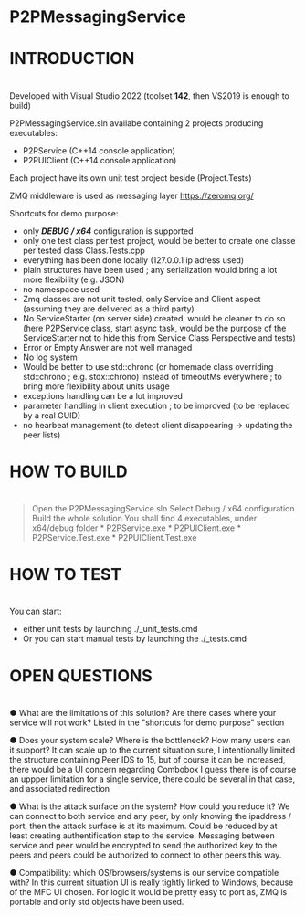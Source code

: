 # P2PMessagingService

#
# INTRODUCTION
#

Developed with Visual Studio 2022 (toolset **142**, then VS2019 is enough to build)

P2PMessagingService.sln availabe containing 2 projects producing executables:
* P2PService (C++14 console application)
* P2PUIClient (C++14 console application)

Each project have its own unit test project beside (Project.Tests)

ZMQ middleware is used as messaging layer 
https://zeromq.org/

Shortcuts for demo purpose:
* only ***DEBUG / x64*** configuration is supported
* only one test class per test project, would be better to create one classe per tested class Class.Tests.cpp
* everything has been done locally (127.0.0.1 ip adress used)
* plain structures have been used ; any serialization would bring a lot more flexibility (e.g. JSON)
* no namespace used
* Zmq classes are not unit tested, only Service and Client aspect (assuming they are delivered as a third party)
* No ServiceStarter (on server side) created, would be cleaner to do so (here P2PService class, start async task, would be the purpose of the ServiceStarter not to hide this from Service Class Perspective and tests)
* Error or Empty Answer are not well managed
* No log system
* Would be better to use std::chrono (or homemade class overriding std::chrono ; e.g. stdx::chrono) instead of timeoutMs everywhere ; to bring more flexibility about units usage
* exceptions handling can be a lot improved
* parameter handling in client execution ; to be improved (to be replaced by a real GUID)
* no hearbeat management (to detect client disappearing -> updating the peer lists)

#
# HOW TO BUILD
#

> Open the P2PMessagingService.sln
> Select Debug / x64 configuration
> Build the whole solution
> You shall find 4 executables, under x64/debug folder
	* P2PService.exe
	* P2PUIClient.exe
	* P2PService.Test.exe
	* P2PUIClient.Test.exe


#
# HOW TO TEST
#

You can start:
* either unit tests by launching ./_unit_tests.cmd
* Or you can start manual tests by launching the ./_tests.cmd


# 
# OPEN QUESTIONS
#

● What are the limitations of this solution? Are there cases where your service will not work?
	Listed in the "shortcuts for demo purpose" section
	
● Does your system scale? Where is the bottleneck? How many users can it support?
	It can scale up to the current situation sure, I intentionally limited the structure containing Peer IDS to 15, but of course it can be increased, there would be a UI concern regarding Combobox
	I guess there is of course an uppper limitation for a single service, there could be several in that case, and associated redirection

● What is the attack surface on the system? How could you reduce it?
	We can connect to both service and any peer, by only knowing the ipaddress / port, then the attack surface is at its maximum. 
	Could be reduced by at least creating authentification step to the service. Messaging between service and peer would be encrypted to send the authorized key to the peers and peers could be authorized to connect to other peers this way.
	
● Compatibility: which OS/browsers/systems is our service compatible with?
	In this current situation UI is really tightly linked to Windows, because of the MFC UI chosen.
	For logic it would be pretty easy to port as, ZMQ is portable and only std objects have been used.